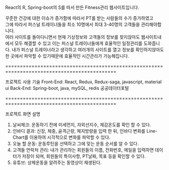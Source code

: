 React의 R, Spring-boot의 S를 따서 만든 Fitness관리 웹사이트입니다.	

꾸준한 건강에 대한 이슈가 증가함에 따라서 PT를 받는 사람들의 수가 증가하였고 	
그에 따라서 퍼스널 트레이너들을 최소 10명에서 최대 3-40명의 고객들을 관리해야합니다.	
여러 사이트를 돌아다니면서 현재 기상정보와 고객들의 정보를 찾지않아도 웹사이트내에서 
모두 해결할 수 있고 이는 퍼스널 트레이너들에게 효율적인 일정관리를 도와줍니다.
내가 퍼스널 트레이너라고 생각하고 여러개의 사이트를 열고 정보를 확인하지않아도 
한 곳에서 파악할 수 있기때문에 효율적인 시간관리가 가능해집니다.

============================================================================================

프로젝트 사용 기술
Front-End: React, Redux, Redux-saga, javascript, material ui
Back-End: Spring-boot, java, mySQL, redis
공공데이터포털

============================================================================================

프로젝트 화면 설명

1. 날씨체크: 운동하기 전에 미세먼지, 자외선지수, 체감온도를 확인 할 수 있다.
2. 인바디 결과: 신장, 체중, 골격근량, 체지방량을 입력 한 뒤, 인바디 변화를 Line-Chart를 이용하여 
   시각적으로 변화를 파악할 수 있다. 
3. 오늘 할 운동: 운동루틴을 선택하고 그에 맞는 운동 순서를 알 수 있다.
4. 고객들 연락처 관리: 내가 관리하는 회원들의 이름, 전화번호, 메일을 입력하면 데이터가 저장이 되며, 
   회원들의 특이사항, PT날짜, 목표 등을 확인할 수 있다.
5. 유튜브: 상체운동을 알려주는 동영상이 재생된다.
